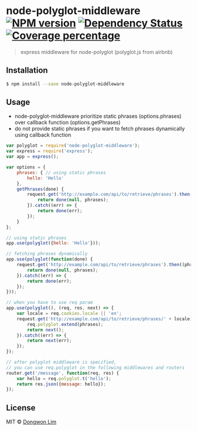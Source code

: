 # node-polyglot-middleware [![NPM version][npm-image]][npm-url] [![Dependency Status][daviddm-image]][daviddm-url] [![Coverage percentage][coveralls-image]][coveralls-url]
> express middleware for node-polyglot (polyglot.js from airbnb)

## Installation

```sh
$ npm install --save node-polyglot-middleware
```

## Usage
- node-polyglot-middleware prioritize static phrases (options.phrases) over callback function (options.getPhrases)
- do not provide static phrases if you want to fetch phrases dynamically using callback function
```js
var polyglot = require('node-polyglot-middleware');
var express = require('express');
var app = express();

var options = {
    phrases: { // using static phrases
        hello: 'Hello'
    },
    getPhrases(done) {
        request.get('http://example.com/api/to/retrieve/phrases').then((phrases) => {
            return done(null, phrases);
        }).catch((err) => {
            return done(err);
        });
    }
};

// using static phrases
app.use(polyglot({hello: 'Hello'}));

// fetching phrases dynamically
app.use(polyglot(function(done) {
    request.get('http://example.com/api/to/retrieve/phrases').then((phrases) => {
        return done(null, phrases);
    }).catch((err) => {
        return done(err);
    });
}));

// when you have to use req param
app.use(polyglot(), (req, res, next) => {
    var locale = req.cookies.locale || 'en';
    request.get('http://example.com/api/to/retrieve/phrases/' + locale).then((phrases) => {
        req.polyglot.extend(phrases);
        return next();
    }).catch((err) => {
        return next(err);
    });
});

// after polyglot middleware is specified,
// you can use req.polyglot in the following middlewares and routers
router.get('/message', function(req, res) {
    var hello = req.polyglot.t('hello');
    return res.json({message: hello});
});
```

## License

MIT © [Dongwon Lim](idw111@gmail.com)


[npm-image]: https://badge.fury.io/js/node-polyglot-middleware.svg
[npm-url]: https://npmjs.org/package/node-polyglot-middleware
[travis-image]: https://travis-ci.org/idw111/node-polyglot-middleware.svg?branch=master
[travis-url]: https://travis-ci.org/idw111/node-polyglot-middleware
[daviddm-image]: https://david-dm.org/idw111/node-polyglot-middleware.svg?theme=shields.io
[daviddm-url]: https://david-dm.org/idw111/node-polyglot-middleware
[coveralls-image]: https://coveralls.io/repos/idw111/node-polyglot-middleware/badge.svg
[coveralls-url]: https://coveralls.io/r/idw111/node-polyglot-middleware
